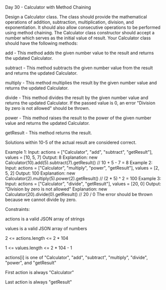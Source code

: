 Day 30 -  Calculator with Method Chaining

Design a Calculator class. The class should provide the mathematical operations of addition, subtraction, multiplication, division, and exponentiation. It should also allow consecutive operations to be performed using method chaining. The Calculator class constructor should accept a number which serves as the initial value of result.
Your Calculator class should have the following methods:

add - This method adds the given number value to the result and returns the updated Calculator.

subtract - This method subtracts the given number value from the result and returns the updated Calculator.

multiply - This method multiplies the result  by the given number value and returns the updated Calculator.

divide - This method divides the result by the given number value and returns the updated Calculator. If the passed value is 0, an error "Division by zero is not allowed" should be thrown.

power - This method raises the result to the power of the given number value and returns the updated Calculator.

getResult - This method returns the result.

Solutions within 10-5 of the actual result are considered correct.

Example 1:
Input: actions = ["Calculator", "add", "subtract", "getResult"], values = [10, 5, 7] Output: 8 Explanation: new Calculator(10).add(5).subtract(7).getResult() // 10 + 5 - 7 = 8 
Example 2:
Input: actions = ["Calculator", "multiply", "power", "getResult"], values = [2, 5, 2] Output: 100 Explanation: new Calculator(2).multiply(5).power(2).getResult() // (2 * 5) ^ 2 = 100 
Example 3:
Input: actions = ["Calculator", "divide", "getResult"], values = [20, 0] Output: "Division by zero is not allowed" Explanation: new Calculator(20).divide(0).getResult() // 20 / 0 The error should be thrown because we cannot divide by zero. 
 
Constraints:

actions is a valid JSON array of strings

values is a valid JSON array of numbers

2 <= actions.length <= 2 * 104

1 <= values.length <= 2 * 104 - 1

actions[i] is one of "Calculator", "add", "subtract", "multiply", "divide", "power", and "getResult"

First action is always "Calculator"

Last action is always "getResult"
